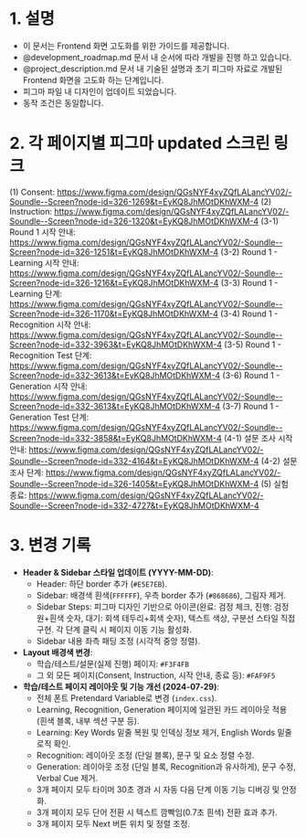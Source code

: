 # 1. 설명
- 이 문서는 Frontend 화면 고도화를 위한 가이드를 제공합니다.
- @development_roadmap.md 문서 내 순서에 따라 개발을 진행 하고 있습니다.
- @project_description.md 문서 내 기술된 설명과 초기 피그마 자료로 개발된 Frontend 화면을 고도화 하는 단계입니다.
- 피그마 파일 내 디자인이 업데이트 되었습니다. 
- 동작 조건은 동일합니다. 


# 2.  각 페이지별 피그마 updated 스크린 링크

(1) Consent: https://www.figma.com/design/QGsNYF4xyZQfLALancYV02/-Soundle--Screen?node-id=326-1269&t=EyKQ8JhMOtDKhWXM-4
(2) Instruction: https://www.figma.com/design/QGsNYF4xyZQfLALancYV02/-Soundle--Screen?node-id=326-1320&t=EyKQ8JhMOtDKhWXM-4
(3-1) Round 1 시작 안내: https://www.figma.com/design/QGsNYF4xyZQfLALancYV02/-Soundle--Screen?node-id=326-1251&t=EyKQ8JhMOtDKhWXM-4
(3-2) Round 1 - Learning 시작 안내: https://www.figma.com/design/QGsNYF4xyZQfLALancYV02/-Soundle--Screen?node-id=326-1216&t=EyKQ8JhMOtDKhWXM-4
(3-3) Round 1 - Learning 단계: https://www.figma.com/design/QGsNYF4xyZQfLALancYV02/-Soundle--Screen?node-id=326-1170&t=EyKQ8JhMOtDKhWXM-4
(3-4) Round 1 - Recognition 시작 안내: https://www.figma.com/design/QGsNYF4xyZQfLALancYV02/-Soundle--Screen?node-id=332-3963&t=EyKQ8JhMOtDKhWXM-4
(3-5) Round 1 - Recognition Test 단계: https://www.figma.com/design/QGsNYF4xyZQfLALancYV02/-Soundle--Screen?node-id=332-3613&t=EyKQ8JhMOtDKhWXM-4
(3-6) Round 1 - Generation 시작 안내: https://www.figma.com/design/QGsNYF4xyZQfLALancYV02/-Soundle--Screen?node-id=332-3613&t=EyKQ8JhMOtDKhWXM-4
(3-7) Round 1 - Generation Test 단계: https://www.figma.com/design/QGsNYF4xyZQfLALancYV02/-Soundle--Screen?node-id=332-3858&t=EyKQ8JhMOtDKhWXM-4
(4-1) 설문 조사 시작 안내: https://www.figma.com/design/QGsNYF4xyZQfLALancYV02/-Soundle--Screen?node-id=332-4164&t=EyKQ8JhMOtDKhWXM-4
(4-2) 설문 조사 단계: https://www.figma.com/design/QGsNYF4xyZQfLALancYV02/-Soundle--Screen?node-id=326-1405&t=EyKQ8JhMOtDKhWXM-4
(5) 실험 종료: https://www.figma.com/design/QGsNYF4xyZQfLALancYV02/-Soundle--Screen?node-id=332-4727&t=EyKQ8JhMOtDKhWXM-4


# 3. 변경 기록

- **Header & Sidebar 스타일 업데이트 (YYYY-MM-DD)**:
    - Header: 하단 border 추가 (`#E5E7EB`).
    - Sidebar: 배경색 흰색(`FFFFFF`), 우측 border 추가 (`#868686`), 그림자 제거.
    - Sidebar Steps: 피그마 디자인 기반으로 아이콘(완료: 검정 체크, 진행: 검정 원+흰색 숫자, 대기: 회색 테두리+회색 숫자), 텍스트 색상, 구분선 스타일 직접 구현. 각 단계 클릭 시 페이지 이동 기능 활성화.
    - Sidebar 내용 좌측 패딩 조정 (시각적 중앙 정렬).
- **Layout 배경색 변경**:
    - 학습/테스트/설문(실제 진행) 페이지: `#F3F4FB`
    - 그 외 모든 페이지(Consent, Instruction, 시작 안내, 종료 등): `#FAF9F5`
- **학습/테스트 페이지 레이아웃 및 기능 개선 (2024-07-29)**:
    - 전체 폰트 Pretendard Variable로 변경 (`index.css`).
    - Learning, Recognition, Generation 페이지에 일관된 카드 레이아웃 적용 (흰색 블록, 내부 섹션 구분 등).
    - Learning: Key Words 밑줄 복원 및 인덱싱 정보 제거, English Words 밑줄 로직 확인.
    - Recognition: 레이아웃 조정 (단일 블록), 문구 및 요소 정렬 수정.
    - Generation: 레이아웃 조정 (단일 블록, Recognition과 유사하게), 문구 수정, Verbal Cue 제거.
    - 3개 페이지 모두 타이머 30초 경과 시 자동 다음 단계 이동 기능 디버깅 및 안정화.
    - 3개 페이지 모두 단어 전환 시 텍스트 깜빡임(0.7초 흰색) 전환 효과 추가.
    - 3개 페이지 모두 Next 버튼 위치 및 정렬 조정.